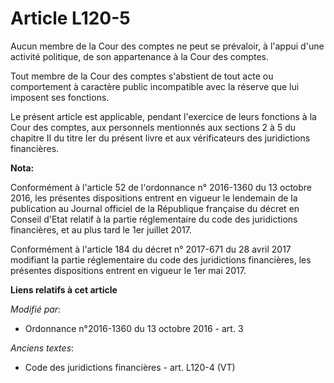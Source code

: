 # Article L120-5

Aucun membre de la Cour des comptes ne peut se prévaloir, à l'appui d'une activité politique, de son appartenance à la Cour
des comptes. 

Tout membre de la Cour des comptes s'abstient de tout acte ou comportement à caractère public incompatible avec la réserve
que lui imposent ses fonctions. 

Le présent article est applicable, pendant l'exercice de leurs fonctions à la Cour des comptes, aux personnels mentionnés aux
sections 2 à 5 du chapitre II du titre Ier du présent livre et aux vérificateurs des juridictions financières.

**Nota:**

Conformément à l'article 52 de l'ordonnance n° 2016-1360 du 13 octobre 2016, les présentes dispositions entrent en vigueur le
lendemain de la publication au Journal officiel de la République française du décret en Conseil d'Etat relatif à la partie
réglementaire du code des juridictions financières, et au plus tard le 1er juillet 2017.

Conformément à l'article 184 du décret n° 2017-671 du 28 avril 2017 modifiant la partie réglementaire du code des
juridictions financières, les présentes dispositions entrent en vigueur le 1er mai 2017.

**Liens relatifs à cet article**

_Modifié par_:

  - Ordonnance n°2016-1360 du 13 octobre 2016 - art. 3

_Anciens textes_:

  - Code des juridictions financières - art. L120-4 (VT)
